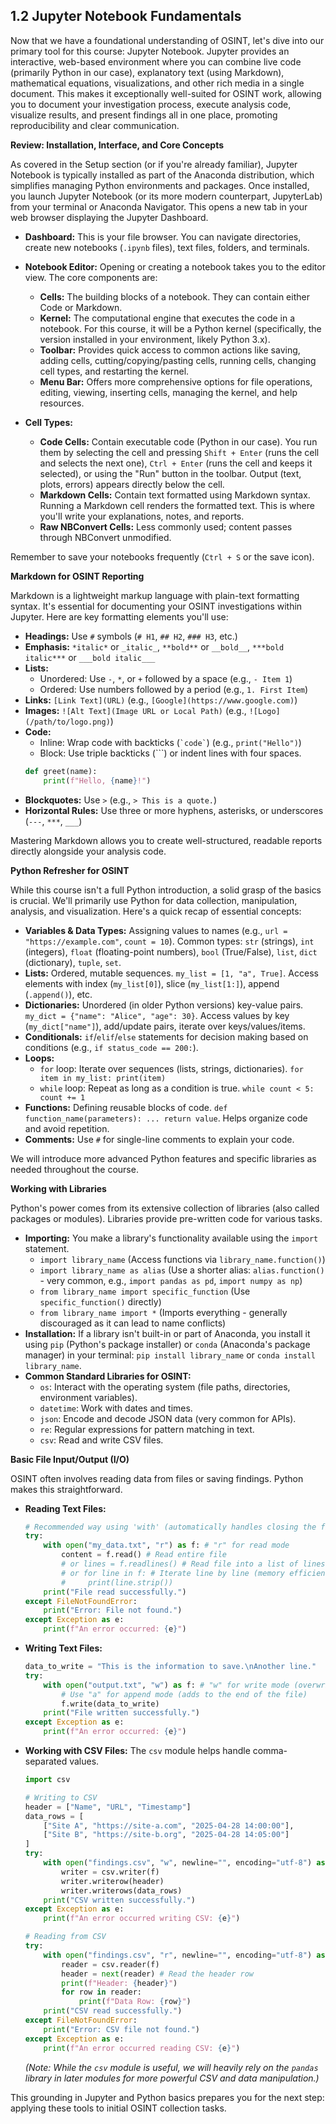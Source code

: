 ## 1.2 Jupyter Notebook Fundamentals

Now that we have a foundational understanding of OSINT, let's dive into our primary tool for this course: Jupyter Notebook. Jupyter provides an interactive, web-based environment where you can combine live code (primarily Python in our case), explanatory text (using Markdown), mathematical equations, visualizations, and other rich media in a single document. This makes it exceptionally well-suited for OSINT work, allowing you to document your investigation process, execute analysis code, visualize results, and present findings all in one place, promoting reproducibility and clear communication.

**Review: Installation, Interface, and Core Concepts**

As covered in the Setup section (or if you're already familiar), Jupyter Notebook is typically installed as part of the Anaconda distribution, which simplifies managing Python environments and packages. Once installed, you launch Jupyter Notebook (or its more modern counterpart, JupyterLab) from your terminal or Anaconda Navigator. This opens a new tab in your web browser displaying the Jupyter Dashboard.

*   **Dashboard:** This is your file browser. You can navigate directories, create new notebooks (`.ipynb` files), text files, folders, and terminals.
*   **Notebook Editor:** Opening or creating a notebook takes you to the editor view. The core components are:
    *   **Cells:** The building blocks of a notebook. They can contain either Code or Markdown.
    *   **Kernel:** The computational engine that executes the code in a notebook. For this course, it will be a Python kernel (specifically, the version installed in your environment, likely Python 3.x).
    *   **Toolbar:** Provides quick access to common actions like saving, adding cells, cutting/copying/pasting cells, running cells, changing cell types, and restarting the kernel.
    *   **Menu Bar:** Offers more comprehensive options for file operations, editing, viewing, inserting cells, managing the kernel, and help resources.

*   **Cell Types:**
    *   **Code Cells:** Contain executable code (Python in our case). You run them by selecting the cell and pressing `Shift + Enter` (runs the cell and selects the next one), `Ctrl + Enter` (runs the cell and keeps it selected), or using the "Run" button in the toolbar. Output (text, plots, errors) appears directly below the cell.
    *   **Markdown Cells:** Contain text formatted using Markdown syntax. Running a Markdown cell renders the formatted text. This is where you'll write your explanations, notes, and reports.
    *   **Raw NBConvert Cells:** Less commonly used; content passes through NBConvert unmodified.

Remember to save your notebooks frequently (`Ctrl + S` or the save icon).

**Markdown for OSINT Reporting**

Markdown is a lightweight markup language with plain-text formatting syntax. It's essential for documenting your OSINT investigations within Jupyter. Here are key formatting elements you'll use:

*   **Headings:** Use `#` symbols (`# H1`, `## H2`, `### H3`, etc.)
*   **Emphasis:** `*italic*` or `_italic_`, `**bold**` or `__bold__`, `***bold italic***` or `___bold italic___`
*   **Lists:**
    *   Unordered: Use `-`, `*`, or `+` followed by a space (e.g., `- Item 1`)
    *   Ordered: Use numbers followed by a period (e.g., `1. First Item`)
*   **Links:** `[Link Text](URL)` (e.g., `[Google](https://www.google.com)`) 
*   **Images:** `![Alt Text](Image URL or Local Path)` (e.g., `![Logo](/path/to/logo.png)`)
*   **Code:**
    *   Inline: Wrap code with backticks (`` `code` ``) (e.g., `print("Hello")`)
    *   Block: Use triple backticks (```) or indent lines with four spaces.
    ```python
    def greet(name):
        print(f"Hello, {name}!")
    ```
*   **Blockquotes:** Use `>` (e.g., `> This is a quote.`)
*   **Horizontal Rules:** Use three or more hyphens, asterisks, or underscores (`---`, `***`, `___`)

Mastering Markdown allows you to create well-structured, readable reports directly alongside your analysis code.

**Python Refresher for OSINT**

While this course isn't a full Python introduction, a solid grasp of the basics is crucial. We'll primarily use Python for data collection, manipulation, analysis, and visualization. Here's a quick recap of essential concepts:

*   **Variables & Data Types:** Assigning values to names (e.g., `url = "https://example.com"`, `count = 10`). Common types: `str` (strings), `int` (integers), `float` (floating-point numbers), `bool` (True/False), `list`, `dict` (dictionary), `tuple`, `set`.
*   **Lists:** Ordered, mutable sequences. `my_list = [1, "a", True]`. Access elements with index (`my_list[0]`), slice (`my_list[1:]`), append (`.append()`), etc.
*   **Dictionaries:** Unordered (in older Python versions) key-value pairs. `my_dict = {"name": "Alice", "age": 30}`. Access values by key (`my_dict["name"]`), add/update pairs, iterate over keys/values/items.
*   **Conditionals:** `if`/`elif`/`else` statements for decision making based on conditions (e.g., `if status_code == 200:`).
*   **Loops:**
    *   `for` loop: Iterate over sequences (lists, strings, dictionaries). `for item in my_list: print(item)`
    *   `while` loop: Repeat as long as a condition is true. `while count < 5: count += 1`
*   **Functions:** Defining reusable blocks of code. `def function_name(parameters): ... return value`. Helps organize code and avoid repetition.
*   **Comments:** Use `#` for single-line comments to explain your code.

We will introduce more advanced Python features and specific libraries as needed throughout the course.

**Working with Libraries**

Python's power comes from its extensive collection of libraries (also called packages or modules). Libraries provide pre-written code for various tasks.

*   **Importing:** You make a library's functionality available using the `import` statement.
    *   `import library_name` (Access functions via `library_name.function()`)
    *   `import library_name as alias` (Use a shorter alias: `alias.function()` - very common, e.g., `import pandas as pd`, `import numpy as np`)
    *   `from library_name import specific_function` (Use `specific_function()` directly)
    *   `from library_name import *` (Imports everything - generally discouraged as it can lead to name conflicts)
*   **Installation:** If a library isn't built-in or part of Anaconda, you install it using `pip` (Python's package installer) or `conda` (Anaconda's package manager) in your terminal: `pip install library_name` or `conda install library_name`.
*   **Common Standard Libraries for OSINT:**
    *   `os`: Interact with the operating system (file paths, directories, environment variables).
    *   `datetime`: Work with dates and times.
    *   `json`: Encode and decode JSON data (very common for APIs).
    *   `re`: Regular expressions for pattern matching in text.
    *   `csv`: Read and write CSV files.

**Basic File Input/Output (I/O)**

OSINT often involves reading data from files or saving findings. Python makes this straightforward.

*   **Reading Text Files:**
    ```python
    # Recommended way using 'with' (automatically handles closing the file)
    try:
        with open("my_data.txt", "r") as f: # "r" for read mode
            content = f.read() # Read entire file
            # or lines = f.readlines() # Read file into a list of lines
            # or for line in f: # Iterate line by line (memory efficient)
            #     print(line.strip()) 
        print("File read successfully.")
    except FileNotFoundError:
        print("Error: File not found.")
    except Exception as e:
        print(f"An error occurred: {e}")
    ```
*   **Writing Text Files:**
    ```python
    data_to_write = "This is the information to save.\nAnother line."
    try:
        with open("output.txt", "w") as f: # "w" for write mode (overwrites existing file)
            # Use "a" for append mode (adds to the end of the file)
            f.write(data_to_write)
        print("File written successfully.")
    except Exception as e:
        print(f"An error occurred: {e}")
    ```
*   **Working with CSV Files:** The `csv` module helps handle comma-separated values.
    ```python
    import csv

    # Writing to CSV
    header = ["Name", "URL", "Timestamp"]
    data_rows = [
        ["Site A", "https://site-a.com", "2025-04-28 14:00:00"],
        ["Site B", "https://site-b.org", "2025-04-28 14:05:00"]
    ]
    try:
        with open("findings.csv", "w", newline="", encoding="utf-8") as f:
            writer = csv.writer(f)
            writer.writerow(header)
            writer.writerows(data_rows)
        print("CSV written successfully.")
    except Exception as e:
        print(f"An error occurred writing CSV: {e}")

    # Reading from CSV
    try:
        with open("findings.csv", "r", newline="", encoding="utf-8") as f:
            reader = csv.reader(f)
            header = next(reader) # Read the header row
            print(f"Header: {header}")
            for row in reader:
                print(f"Data Row: {row}")
        print("CSV read successfully.")
    except FileNotFoundError:
        print("Error: CSV file not found.")
    except Exception as e:
        print(f"An error occurred reading CSV: {e}")
    ```
    *(Note: While the `csv` module is useful, we will heavily rely on the `pandas` library in later modules for more powerful CSV and data manipulation.)*

This grounding in Jupyter and Python basics prepares you for the next step: applying these tools to initial OSINT collection tasks.
